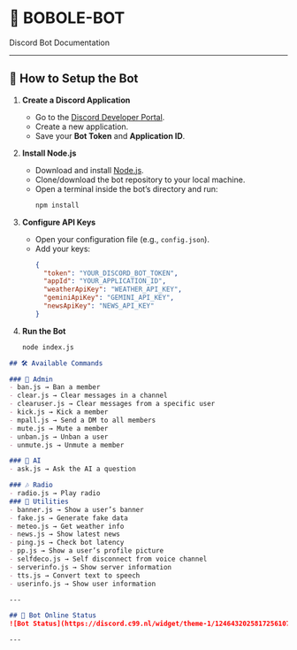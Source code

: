 # 🤖 BOBOLE-BOT  
Discord Bot Documentation

---

## 📌 How to Setup the Bot

1. **Create a Discord Application**  
   - Go to the [Discord Developer Portal](https://discord.com/developers/applications).  
   - Create a new application.  
   - Save your **Bot Token** and **Application ID**.  

2. **Install Node.js**  
   - Download and install [Node.js](https://nodejs.org/).  
   - Clone/download the bot repository to your local machine.  
   - Open a terminal inside the bot’s directory and run:  
     ```bash
     npm install
     ```

3. **Configure API Keys**  
   - Open your configuration file (e.g., `config.json`).  
   - Add your keys:  
     ```json
     {
       "token": "YOUR_DISCORD_BOT_TOKEN",
       "appId": "YOUR_APPLICATION_ID",
       "weatherApiKey": "WEATHER_API_KEY",
       "geminiApiKey": "GEMINI_API_KEY",
       "newsApiKey": "NEWS_API_KEY"
     }
     ```

4. **Run the Bot**  
   ```bash
   node index.js

```markdown
## 🛠️ Available Commands

### 🔑 Admin
- ban.js → Ban a member  
- clear.js → Clear messages in a channel  
- clearuser.js → Clear messages from a specific user  
- kick.js → Kick a member  
- mpall.js → Send a DM to all members  
- mute.js → Mute a member  
- unban.js → Unban a user  
- unmute.js → Unmute a member  

### 🤖 AI
- ask.js → Ask the AI a question  

### 🎶 Radio
- radio.js → Play radio  
### 🧰 Utilities
- banner.js → Show a user’s banner  
- fake.js → Generate fake data  
- meteo.js → Get weather info  
- news.js → Show latest news  
- ping.js → Check bot latency  
- pp.js → Show a user’s profile picture  
- selfdeco.js → Self disconnect from voice channel  
- serverinfo.js → Show server information  
- tts.js → Convert text to speech  
- userinfo.js → Show user information  

---

## 📡 Bot Online Status
![Bot Status](https://discord.c99.nl/widget/theme-1/1246432025817256107.png)

---

